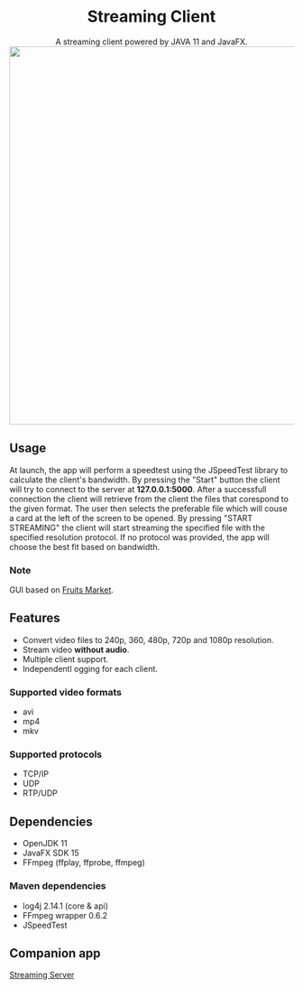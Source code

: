 <div align="center">
<h1>Streaming Client</h1>
A streaming client powered by JAVA 11 and JavaFX.
<img src="https://i.imgur.com/pujGiGH.png" width="670">
</div>

## Usage
At launch, the app will perform a speedtest using the JSpeedTest library to calculate the client's bandwidth. By pressing the "Start" button the client will try to connect to the server at **127.0.0.1:5000**. After a successfull connection the client will retrieve from the client the files that corespond to the given format. The user then selects the preferable file which will couse a card at the left of the screen to be opened. By pressing "START STREAMING" the client will start streaming the specified file with the specified resolution protocol.
If no protocol was provided, the app will choose the best fit based on bandwidth.
### Note
GUI based on [Fruits Market](https://github.com/mahmoudhamwi/Fruits-Market).

## Features
- Convert video files to 240p, 360, 480p, 720p and 1080p resolution.
- Stream video **without audio**.
- Multiple client support.
- Independentl ogging for each client.
### Supported video formats
- avi
- mp4
- mkv
### Supported protocols
- TCP/IP
- UDP
- RTP/UDP

## Dependencies
- OpenJDK 11
- JavaFX SDK 15
- FFmpeg (ffplay, ffprobe, ffmpeg)

### Maven dependencies
- log4j 2.14.1 (core & api)
- FFmpeg wrapper 0.6.2
- JSpeedTest

## Companion app
[Streaming Server](https://github.com/DTselikis/Streaming-Server)
